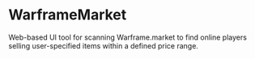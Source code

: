 # WarframeMarket
Web-based UI tool for scanning Warframe.market to find online players selling user-specified items within a defined price range.
